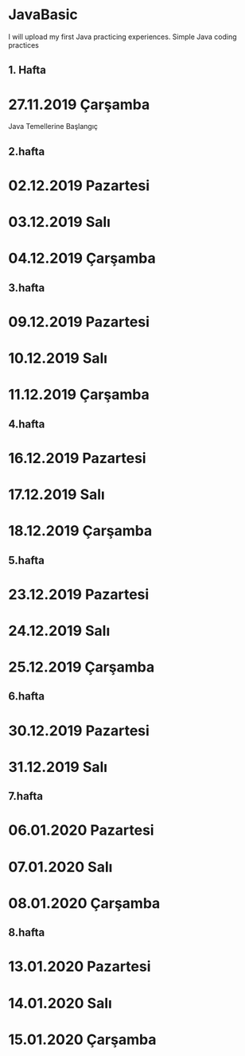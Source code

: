 # JavaBasic
I will upload my first Java practicing experiences.
Simple Java coding practices

## 1. Hafta
# 27.11.2019 Çarşamba
Java Temellerine Başlangıç
## 2.hafta
# 02.12.2019 Pazartesi
# 03.12.2019 Salı
# 04.12.2019 Çarşamba
## 3.hafta
# 09.12.2019 Pazartesi
# 10.12.2019 Salı
# 11.12.2019 Çarşamba
## 4.hafta
#  16.12.2019 Pazartesi
# 17.12.2019 Salı
# 18.12.2019 Çarşamba
## 5.hafta
# 23.12.2019 Pazartesi
# 24.12.2019 Salı
# 25.12.2019 Çarşamba
## 6.hafta
# 30.12.2019 Pazartesi
# 31.12.2019 Salı
## 7.hafta
# 06.01.2020 Pazartesi
# 07.01.2020 Salı
# 08.01.2020 Çarşamba
## 8.hafta
# 13.01.2020 Pazartesi
# 14.01.2020 Salı
# 15.01.2020 Çarşamba

